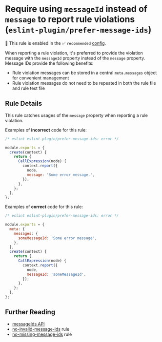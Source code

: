 # Require using `messageId` instead of `message` to report rule violations (`eslint-plugin/prefer-message-ids`)

💼 This rule is enabled in the ✅ `recommended` [config](https://github.com/eslint-community/eslint-plugin-eslint-plugin#presets).

<!-- end auto-generated rule header -->

When reporting a rule violation, it's preferred to provide the violation message with the `messageId` property instead of the `message` property. Message IDs provide the following benefits:

* Rule violation messages can be stored in a central `meta.messages` object for convenient management
* Rule violation messages do not need to be repeated in both the rule file and rule test file

## Rule Details

This rule catches usages of the `message` property when reporting a rule violation.

Examples of **incorrect** code for this rule:

```js
/* eslint eslint-plugin/prefer-message-ids: error */

module.exports = {
  create(context) {
    return {
      CallExpression(node) {
        context.report({
          node,
          message: 'Some error message.',
        });
      },
    };
  },
};
```

Examples of **correct** code for this rule:

```js
/* eslint eslint-plugin/prefer-message-ids: error */

module.exports = {
  meta: {
    messages: {
      someMessageId: 'Some error message',
    },
  },
  create(context) {
    return {
      CallExpression(node) {
        context.report({
          node,
          messageId: 'someMessageId',
        });
      },
    };
  },
};
```

## Further Reading

* [messageIds API](https://eslint.org/docs/developer-guide/working-with-rules#messageids)
* [no-invalid-message-ids](./no-invalid-message-ids.md) rule
* [no-missing-message-ids](./no-missing-message-ids.md) rule
